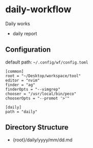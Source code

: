 # daily-workflow

Daily works

- daily report

## Configuration

default path: `~/.config/wf/config.toml`

```
[common]
root = "~/Desktop/workspace/tool"
editor = "nvim"
finder = "ag"
finderOpts = "--vimgrep"
chooser = "/usr/local/bin/peco"
chooserOpts = "--promot '>'"

[daily]
path = "daily"
```

## Directory Structure

- {root}/daily/yyyy/mm/dd.md
